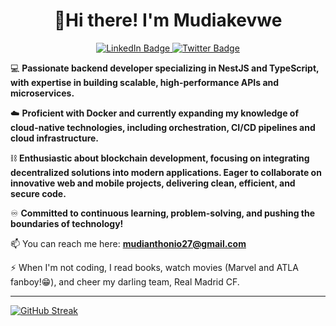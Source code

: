 <h1 align="center">🤩Hi there! I'm Mudiakevwe</h1>

<div align="center">
  <a href="https://linkedin.com/in/mudiakevwe%20ovwurhughen" target="_blank" rel="noopener noreferrer">
    <img src="https://img.shields.io/badge/LinkedIn-blue?style=for-the-badge&logo=linkedin&logoColor=white" alt="LinkedIn Badge"/>
  </a>
  <a href="https://twitter.com/xerdin_442" target="_blank" rel="noopener noreferrer">
    <img src="https://img.shields.io/badge/Twitter-blue?style=for-the-badge&logo=twitter&logoColor=white" alt="Twitter Badge"/>
  </a> 
</div>

💻 **Passionate backend developer specializing in NestJS and TypeScript, with expertise in building scalable, high-performance APIs and microservices.**

☁️ **Proficient with Docker and currently expanding my knowledge of cloud-native technologies, including orchestration, CI/CD pipelines and cloud infrastructure.**

⛓️ **Enthusiastic about blockchain development, focusing on integrating decentralized solutions into modern applications. Eager to collaborate on innovative web and mobile projects, delivering clean, efficient, and secure code.** 

♾️ **Committed to continuous learning, problem-solving, and pushing the boundaries of technology!**
  
📫 You can reach me here: **mudianthonio27@gmail.com**

⚡ When I'm not coding, I read books, watch movies (Marvel and ATLA fanboy!😁), and cheer my darling team, Real Madrid CF.

  ---
  [![GitHub Streak](https://github-readme-streak-stats.herokuapp.com?user=xerdin442&theme=github-dark-blue&border_radius=10)](https://git.io/streak-stats)
